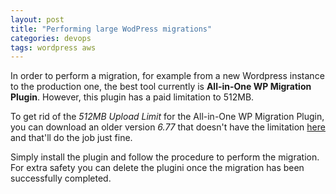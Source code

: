 ```yaml
---
layout: post
title: "Performing large WodPress migrations"
categories: devops
tags: wordpress aws
---
```


In order to perform a migration, for example from a new Wordpress instance to the production one, the best tool currently is **All-in-One WP Migration Plugin**. However, this plugin has a paid limitation to 512MB.

To get rid of the *512MB Upload Limit* for the All-in-One WP Migration Plugin, you can download an older version *6.77* that doesn't have the limitation [here](https://www.onepagezen.com/all-in-one-wp-migration-unlimited-extension-free/) and that'll do the job just fine.

Simply install the plugin and follow the procedure to perform the migration. For extra safety you can delete the plugini once the migration has been successfully completed.
